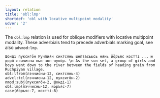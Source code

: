 ```yaml
---
layout: relation
title: 'obl:lmp'
shortdef: 'obl with locative multipoint modality'
udver: '2'
---
```


The `obl:lmp` relation is used for oblique modifiers with locative multipoint modality.
These adverbials tend to precede adverbials marking goal, see also `advmod:lmp`.

~~~ sdparse
Шонді пуксигӧн Ручпиян сиктсянь шептасьысь нянь йӧръяс костті ... ю дорӧ лэччисны ныв-зон чукӧр. \n As the sun set, a group of girls and boys went down to the river between the fields of heading grain from Ruchpiyan village.
obl:lfrom(лэччисны-12, сиктсянь-4)
advcl:tcl(лэччисны-12, пуксигӧн-2)
nmod:subj(пуксигӧн-2, Шонді-1)
obl:lmp(лэччисны-12, йӧръяс-7)
case(йӧръяс-7, костті-8)

~~~

<!-- Interlanguage links updated Pá kvě 14 11:09:17 CEST 2021 -->
